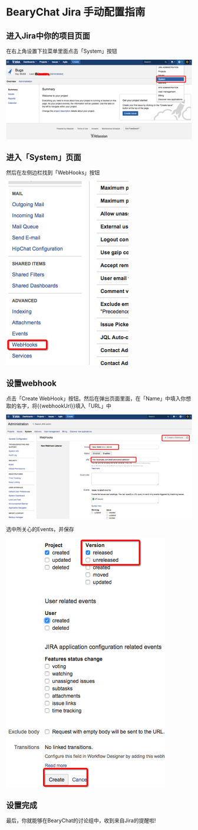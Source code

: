 # BearyChat Jira 手动配置指南

## 进入Jira中你的项目页面

在右上角设置下拉菜单里面点击「System」按钮

![](/images/tutorial/jira_system.png)

## 进入「System」页面

然后在左侧边栏找到「WebHooks」按钮

![](/images/tutorial/jira_webhooks.png)

## 设置webhook

点击「Create WebHook」按钮。然后在弹出页面里面，在「Name」中填入你想取的名字，将{{webhookUrl}}填入「URL」中

![](/images/tutorial/jira_add_webhook.png)

选中所关心的Events，并保存

![](/images/tutorial/jira_save_webhook.png)

## 设置完成

最后，你就能够在BearyChat的讨论组中，收到来自Jira的提醒啦! 
